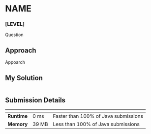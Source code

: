 # NAME

### [**LEVEL**]

Question

## Approach

Appoarch

## My Solution

````java

````

## Submission Details

| <!-- -->    | <!-- --> | <!-- -->                             |
|-------------|----------|--------------------------------------|
| **Runtime** | 0 ms     | Faster than 100% of Java submissions | 
| **Memory**  | 39 MB    | Less than 100% of Java submissions   |









